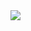 <html>
  <head>
  </head>
  <body>
    <div class="Self Expo">
      <section id="Expo"> 
        <img src="[blob:https://downloads.computinginthecore.org/8626f4a9-f60a-4198-b2f0-02b9067687d1](https://github.com/corner-minded/corner-minded.github.io/blob/main/images/8626f4a9-f60a-4198-b2f0-02b9067687d1.jpeg)"/>
      </section>
    </div>
  </body>
</html>
